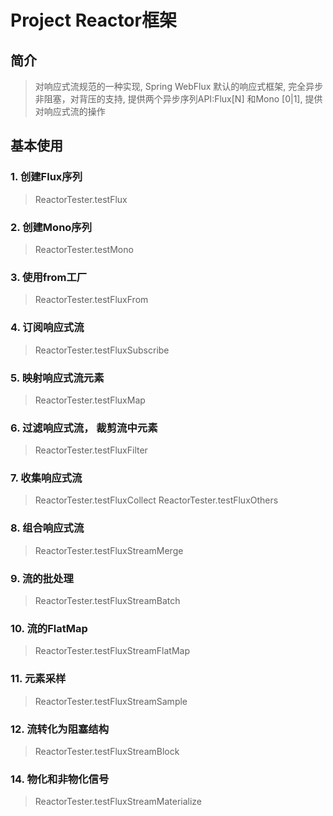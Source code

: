 # Project Reactor框架

## 简介
> 对响应式流规范的一种实现,
> Spring WebFlux 默认的响应式框架,
> 完全异步非阻塞，对背压的支持,
> 提供两个异步序列API:Flux[N] 和Mono [0|1],
> 提供对响应式流的操作

## 基本使用

### 1. 创建Flux序列
> ReactorTester.testFlux

### 2. 创建Mono序列
> ReactorTester.testMono

### 3. 使用from工厂
> ReactorTester.testFluxFrom

### 4. 订阅响应式流
> ReactorTester.testFluxSubscribe

### 5. 映射响应式流元素
> ReactorTester.testFluxMap

### 6. 过滤响应式流， 裁剪流中元素
> ReactorTester.testFluxFilter

### 7. 收集响应式流
> ReactorTester.testFluxCollect
> ReactorTester.testFluxOthers

### 8. 组合响应式流
> ReactorTester.testFluxStreamMerge

### 9. 流的批处理
> ReactorTester.testFluxStreamBatch

### 10. 流的FlatMap
> ReactorTester.testFluxStreamFlatMap

### 11. 元素采样
> ReactorTester.testFluxStreamSample

### 12. 流转化为阻塞结构
> ReactorTester.testFluxStreamBlock
 
### 14. 物化和非物化信号
> ReactorTester.testFluxStreamMaterialize
